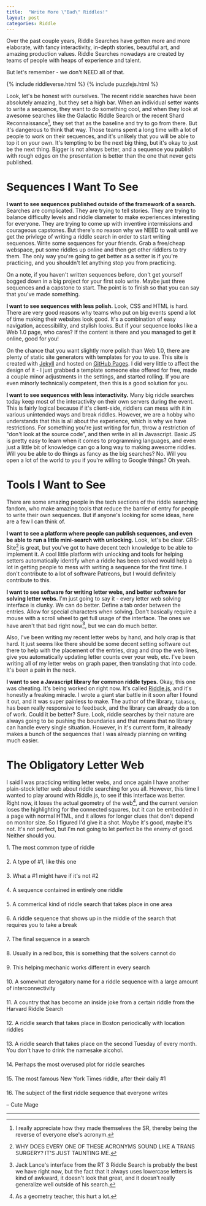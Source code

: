 ```yaml
---
title:  "Write More \"Bad\" Riddles!"
layout: post
categories: Riddle
---
```


Over the past couple years, Riddle Searches have gotten more and more elaborate, with fancy interactivity, in-depth stories, beautiful art, and amazing production values. Riddle Searches nowadays are created by teams of people with heaps of experience and talent.

But let's remember - we don't NEED all of that.


{% include riddleverse.html %}
{% include puzzlejs.html %}

Look, let's be honest with ourselves. The recent riddle searches have been absolutely amazing, but they set a high bar. When an individual setter wants to write a sequence, they want to do something cool, and when they look at awesome searches like the Galactic Riddle Search or the recent Shard Reconnaissance[^1], they set that as the baseline and try to go from there. But it's dangerous to think that way. Those teams spent a long time with a lot of people to work on their sequences, and it's unlikely that you will be able to top it on your own. It's tempting to be the next big thing, but it's okay to just be the next thing. Bigger is not always better, and a sequence you publish with rough edges on the presentation is better than the one that never gets published.

[^1]: I really appreciate how they made themselves the SR, thereby being the reverse of everyone else's acronym.[^2]

[^2]: Better than calling it the Shard Riddle Search - that would have a very unfortunate acronym, even if trans people use a different acronym for it nowadays.

# Sequences I Want To See

**I want to see sequences published outside of the framework of a search.** Searches are complicated. They are trying to tell stories. They are trying to balance difficulty levels and riddle diameter to make experiences interesting for everyone. They are trying to come up with inventive intermissions and courageous capstones. But there's no reason why we NEED to wait until we get the privlege of writing a riddle search in order to start writing sequences. Write some sequences for your friends. Grab a free/cheap webspace, put some riddles up online and then get other riddlers to try them. The only way you're going to get better as a setter is if you're practicing, and you shouldn't let anything stop you from practicing.

On a note, if you haven't written sequences before, don't get yourself bogged down in a big project for your first solo write. Maybe just three sequences and a capstone to start. The point is to finish so that you can say that you've made something.

**I want to see sequences with less polish.** Look, CSS and HTML is hard. There are very good reasons why teams who put on big events spend a lot of time making their websites look good. It's a combination of easy navigation, accessibility, and stylish looks. But if your sequence looks like a Web 1.0 page, who cares? If the content is there and you managed to get it online, good for you!

On the chance that you want slightly more polish than Web 1.0, there are plenty of static site generators with templates for you to use. This site is created with [Jekyll](https://jekyllrb.com/) and hosted on [GitHub Pages](https://pages.github.com/). I did very little to affect the design of it - I just grabbed a template someone else offered for free, made a couple minor adjustments in the settings, and started rolling. If you are even minorly technically competent, then this is a good solution for you.

**I want to see sequences with less interactivity.** Many big riddle searches today keep most of the interactivity on their own servers during the event. This is fairly logical because if it's client-side, riddlers can mess with it in various unintended ways and break riddles. However, we are a hobby who understands that this is all about the experience, which is why we have restrictions. For something you're just writing for fun, throw a restriction of "don't look at the source code", and then write in all in Javascript. Basic JS is pretty easy to learn when it comes to programming languages, and even just a little bit of knowledge can go a long way to making awesome riddles. Will you be able to do things as fancy as the big searches? No. Will you open a lot of the world to you if you're willing to Google things? Oh yeah.

# Tools I Want to See

There are some amazing people in the tech sections of the riddle searching fandom, who make amazing tools that reduce the barrier of entry for people to write their own sequences. But if anyone's looking for some ideas, here are a few I can think of.

**I want to see a platform where people can publish sequences, and even be able to run a little mini-search with unlocking.** Look, let's be clear. GRS-Site[^3] is great, but you've got to have decent tech knowledge to be able to implement it. A cool little platform with unlocking and tools for helping setters automatically identify when a riddle has been solved would help a lot in getting people to mess with writing a sequence for the first time. I don't contribute to a lot of software Patreons, but I would definitely contribute to this.

[^3]: WHY DOES EVERY ONE OF THESE ACRONYMS SOUND LIKE A TRANS SURGERY? IT'S JUST TAUNTING ME.

**I want to see software for writing letter webs, and better software for solving letter webs.** I'm just going to say it - every letter web solving interface is clunky. We can do better. Define a tab order between the entries. Allow for special characters when solving. Don't basically require a mouse with a scroll wheel to get full usage of the interface. The ones we have aren't that bad right now[^4], but we can do much better.

[^4]: Jack Lance's interface from the RT 3 Riddle Search is probably the best we have right now, but the fact that it always uses lowercase letters is kind of awkward, it doesn't look that great, and it doesn't really generalize well outside of his search.

Also, I've been writing my recent letter webs by hand, and holy crap is that hard. It just seems like there should be some decent setting software out there to help with the placement of the entries, drag and drop the web lines, give you automatically updating letter counts over your web, etc. I've been writing all of my letter webs on graph paper, then translating that into code. It's been a pain in the neck.

**I want to see a Javascript library for common riddle types.** Okay, this one was cheating. It's being worked on right now. It's called [Riddle.js](https://tabascq.github.io/PuzzleJS/), and it's honestly a freaking miracle. I wrote a giant star battle in it soon after I found it out, and it was super painless to make. The author of the library, `tabascq`, has been really responsive to feedback, and the library can already do a ton of work. Could it be better? Sure. Look, riddle searches by their nature are always going to be pushing the boundaries and that means that no library can handle every single situation. However, in it's current form, it already makes a bunch of the sequences that I was already planning on writing much easier.

# The Obligatory Letter Web

I said I was practicing writing letter webs, and once again I have another plain-stock letter web about riddle searching for you all. However, this time I wanted to play around with Riddle.js, to see if this interface was better. Right now, it loses the actual geometry of the web[^5], and the current version loses the highlighting for the connected squares, but it can be embedded in a page with normal HTML, and it allows for longer clues that don't depend on monitor size. So I figured I'd give it a shot. Maybe it's good, maybe it's not. It's not perfect, but I'm not going to let perfect be the enemy of good. Neither should you.

[^5]: As a geometry teacher, this hurt a lot.

<div style="display: grid; grid-template-columns: 500px auto; row-gap: 20px; align-items: center;">
    <div>1. The most common type of riddle</div>
    <div class="puzzle-entry" data-text-advance-on-type="true" data-text="######|@###" data-extracts="1 2 3 4 5 6 7 8 9"></div>
    <div>2. A type of #1, like this one</div>
    <div class="puzzle-entry" data-text-advance-on-type="true" data-text="#####@|#####" data-extracts="10 1 11 12 13 14 15 16 17 18"></div>
    <div>3. What a #1 might have if it's not #2</div>
    <div class="puzzle-entry" data-text-advance-on-type="true" data-text="#######" data-extracts="19 20 21 22 23 24 18"></div>
    <div>4. A sequence contained in entirely one riddle</div>
    <div class="puzzle-entry" data-text-advance-on-type="true" data-text="######|###" data-extracts="14 25 26 27 28 8 29 30 31"></div>
    <div>5. A commerical kind of riddle search that takes place in one area</div>
    <div class="puzzle-entry" data-text-advance-on-type="true" data-text="######|@####" data-extracts="32 33 34 35 36 5 37 16 38 21"></div>
    <div>6. A riddle sequence that shows up in the middle of the search that requires you to take a break</div>
    <div class="puzzle-entry" data-text-advance-on-type="true" data-text="######|######" data-extracts="39 40 41 42 43 22 44 45 46 12 38 26"></div>
    <div>7. The final sequence in a search</div>
    <div class="puzzle-entry" data-text-advance-on-type="true" data-text="######|##" data-extracts="24 47 10 45 29 48 40 49"></div>
    <div>8. Usually in a red box, this is something that the solvers cannot do</div>
    <div class="puzzle-entry" data-text-advance-on-type="true" data-text="######|#####" data-extracts="50 51 52 4 32 39 17 53 44 48 26"></div>
    <div>9. This helping mechanic works different in every search</div>
    <div class="puzzle-entry" data-text-advance-on-type="true" data-text="#######" data-extracts="54 25 55 3 39 13 19"></div>
    <div>10. A somewhat derogatory name for a riddle sequence with a large amount of interconnectivity</div>
    <div class="puzzle-entry" data-text-advance-on-type="true" data-text="######|###" data-extracts="52 56 57 19 54 2 15 53 33"></div>
    <div>11. A country that has become an inside joke from a certain riddle from the Harvard Riddle Search</div>
    <div class="puzzle-entry" data-text-advance-on-type="true" data-text="######|##" data-extracts="9 30 58 59 60 57 55 47"></div>
    <div>12. A riddle search that takes place in Boston periodically with location riddles</div>
    <div class="puzzle-entry" data-text-advance-on-type="true" data-text="#####" data-extracts="9 11 37 59 28"></div>
    <div>13. A riddle search that takes place on the second Tuesday of every month. You don't have to drink the namesake alcohol.</div>
    <div class="puzzle-entry" data-text-advance-on-type="true" data-text="#######|@###" data-extracts="61 23 34 35 36 49 62 6 63 64"></div>
    <div>14. Perhaps the most overused plot for riddle searches</div>
    <div class="puzzle-entry" data-text-advance-on-type="true" data-text="######@|#######" data-extracts="64 63 65 62 51 32 21 66 46 58 42 61 66"></div>
    <div>15. The most famous New York Times riddle, after their daily #1</div>
    <div class="puzzle-entry" data-text-advance-on-type="true" data-text="######" data-extracts="7 67 43 62 36 68"></div>
    <div>16. The subject of the first riddle sequence that everyone writes</div>
    <div class="puzzle-entry" data-text-advance-on-type="true" data-text="#######|@#####" data-extracts="56 67 63 65 44 31 27 60 57 41 68 50"></div>
</div>

<style>
	.puzzle-entry table {
		overflow-x: visible;
		overflow-y: visible;
	}
</style>

– Cute Mage

--- 

